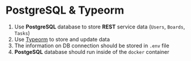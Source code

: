 # PostgreSQL & Typeorm

1. Use **PostgreSQL** database to store **REST** service data (`Users`, `Boards`, `Tasks`)
2. Use [Typeorm](https://typeorm.io/#/) to store and update data
3. The information on DB connection should be stored in `.env` file
4. **PostgeSQL** database should run inside of the `docker` container
